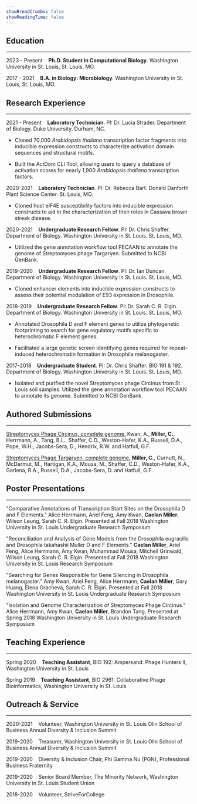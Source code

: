 ```yaml
---
showBreadCrumbs: false
showReadingTime: false
---
```


## Education

---
2023 - Present&nbsp;&nbsp;&nbsp;&nbsp;**Ph.D. Student in Computational Biology**. Washington University in St. Louis, St. Louis, MO.

2017 - 2021&nbsp;&nbsp;&nbsp;&nbsp;**B.A. in Biology: Microbiology**. Washington University in St. Louis, St. Louis, MO.

## Research Experience

---
2021 - Present&nbsp;&nbsp;&nbsp;&nbsp;**Laboratory Technician**. PI: Dr. Lucia Strader. Department of Biology. Duke University. Durham, NC.

- Cloned 70,000 *Arabidopsis thaliana* transcription factor fragments into inducible expression constructs to characterize activation domain sequences and structural motifs.

- Built the ActDom CLI Tool, allowing users to query a database of activation scores for nearly 1,900 *Arabidopsis thaliana* transcription factors.

2020-2021&nbsp;&nbsp;&nbsp;&nbsp;**Laboratory Technician**. PI: Dr. Rebecca Bart. Donald Danforth Plant Science Center. St. Louis, MO.

- Cloned host eIF4E susceptibility factors into inducible expression constructs to aid in the characterization of their roles in Cassava brown streak disease.

2020-2021&nbsp;&nbsp;&nbsp;&nbsp;**Undergraduate Research Fellow**. PI: Dr. Chris Shaffer. Department of Biology. Washington University in St. Louis. St. Louis, MO.

- Utilized the gene annotation workflow tool PECAAN to annotate the genome of Streptomyces phage Targaryen. Submitted to NCBI GenBank.

2019-2020&nbsp;&nbsp;&nbsp;&nbsp;**Undergraduate Research Fellow**. PI: Dr. Ian Duncan. Department of Biology. Washington University in St. Louis. St. Louis, MO.

- Cloned enhancer elements into inducible expression constructs to assess their potential modulation of E93 expression in Drosophila.

2018-2019&nbsp;&nbsp;&nbsp;&nbsp;**Undergraduate Research Fellow**. PI: Dr. Sarah C. R. Elgin. Department of Biology. Washington University in St. Louis. St. Louis, MO.

- Annotated Drosophila D and F element genes to utilize phylogenetic footprinting to search for gene regulatory motifs specific to heterochromatic F element genes.

- Facilitated a large genetic screen identifying genes required for repeat-induced heterochromatin formation in Drosophila melanogaster.

2017-2018&nbsp;&nbsp;&nbsp;&nbsp;**Undergraduate Student**. PI: Dr. Chris Shaffer. BIO 191 & 192. Department of Biology. Washington University in St. Louis. St. Louis, MO.

- Isolated and purified the novel Streptomyces phage Circinus from St. Louis soil samples. Utilized the gene annotation workflow tool PECAAN to annotate its genome. Submitted to NCBI GenBank.

## Authored Submissions

---
[Streptomyces Phage Circinus, complete genome.](https://www.ncbi.nlm.nih.gov/nuccore/MK620896.1?report=genbank&to=126383) Kwan, A., **Miller, C.**, Herrmann, A., Tang, B.L., Shaffer, C.D., Weston-Hafer, K.A., Russell, D.A., Pope, W.H., Jacobs-Sera, D., Hendrix, R.W. and Hatfull, G.F.

[Streptomyces Phage Targaryen, complete genome.](https://www.ncbi.nlm.nih.gov/nuccore/2131137446) **Miller, C.**, Curnutt, N., McDermut, M., Hartigan, K.A., Mousa, M., Shaffer, C.D., Weston-Hafer, K.A., Garlena, R.A., Russell, D.A., Jacobs-Sera, D. and Hatfull, G.F.

## Poster Presentations

---
"Comparative Annotations of Transcription Start Sites on the Drosophila D and F Elements." Alice Herrmann, Ariel Feng, Amy Kwan, **Caelan Miller**, Wilson Leung, Sarah C. R. Elgin. Presented at Fall 2018 Washington University in St. Louis Undergraduate Research Symposium

"Reconciliation and Analysis of Gene Models from the Drosophila eugracilis and Drosophila takahashii Muller D and F Elements." **Caelan Miller**, Ariel Feng, Alice Herrmann, Amy Kwan, Muhammad Mousa, Mitchell Grinwald, Wilson Leung, Sarah C. R. Elgin. Presented at Fall 2018 Washington University in St. Louis Research Symposium

"Searching for Genes Responsible for Gene Silencing in Drosophila melanogaster." Amy Kwan, Ariel Feng, Alice Herrmann, **Caelan Miller**, Gary Huang, Elena Gracheva, Sarah C. R. Elgin. Presented at Fall 2018 Washington University in St. Louis Undergraduate Research Symposium

"Isolation and Genome Characterization of Streptomyces Phage Circinus." Alice Herrmann, Amy Kwan, **Caelan Miller**, Brandon Tang. Presented at Spring 2018 Washington University in St. Louis Undergraduate Research Symposium

## Teaching Experience

---
Spring 2020&nbsp;&nbsp;&nbsp;&nbsp;**Teaching Assistant**, BIO 192: Ampersand: Phage Hunters II, Washington University in St. Louis

Spring 2019&nbsp;&nbsp;&nbsp;&nbsp;**Teaching Assistant**, BIO 2961: Collaborative Phage Bioinformatics, Washington University in St. Louis

## Outreach & Service

---
2020-2021&nbsp;&nbsp;&nbsp;&nbsp;Volunteer, Washington University in St. Louis Olin School of Business Annual Diversity & Inclusion Summit

2019-2020&nbsp;&nbsp;&nbsp;&nbsp;Treasurer, Washington University in St. Louis Olin School of Business Annual Diversity & Inclusion Summit

2019-2020&nbsp;&nbsp;&nbsp;&nbsp;Diversity & Inclusion Chair, Phi Gamma Nu (PGN), Professional Business Fraternity

2019-2020&nbsp;&nbsp;&nbsp;&nbsp;Senior Board Member, The Minority Network, Washington University in St. Louis Student Union

2018-2020&nbsp;&nbsp;&nbsp;&nbsp;Volunteer, StriveForCollege
